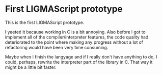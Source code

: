 # First LIGMAScript prototype

This is the first LIGMAScript prototype.

I yeeted it because working in C is a bit annoying. Also before I got to
implement all of the compiler/interpreter features, the code quality had
deteriorated to the point where making any progress without a lot of refactoring
would have been very time consuming.

Maybe when I finish the langyage and if I really don't have anything to do,
I could, perhaps, rewrite the interpreter part of the library in C. That way
it might be a little bit faster.